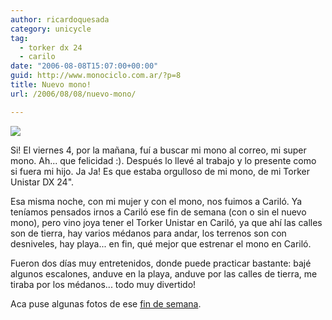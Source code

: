 ```yaml
---
author: ricardoquesada
category: unicycle
tag:
  - torker dx 24
  - carilo
date: "2006-08-08T15:07:00+00:00"
guid: http://www.monociclo.com.ar/?p=8
title: Nuevo mono!
url: /2006/08/08/nuevo-mono/

---
```

![](http://photos1.blogger.com/blogger2/5806/4075/1600/00009-bis.jpg)

Si! El viernes 4, por la mañana, fuí a buscar mi mono al correo, mi super mono.
Ah... que felicidad :).
Después lo llevé al trabajo y lo presente como si fuera mi hijo.
Ja Ja! Es que estaba orgulloso de mi mono, de mi Torker Unistar DX 24".  

Esa misma noche, con mi mujer y con el mono, nos fuimos a Cariló.
Ya teníamos pensados irnos a Cariló ese fin de semana (con o sin el nuevo mono),
pero vino joya tener el Torker Unistar en Cariló, ya que ahí las calles son de tierra,
hay varios médanos para andar, los terrenos son con desniveles, hay playa...
en fin, qué mejor que estrenar el mono en Cariló.  

Fueron dos días muy entretenidos, donde puede practicar bastante:
bajé algunos escalones, anduve en la playa, anduve por las calles de tierra,
me tiraba por los médanos... todo muy divertido!  

Aca puse algunas fotos de ese [fin de semana](https://photos.app.goo.gl/t2Dn4bHZ5eFxdv46A).
